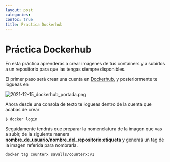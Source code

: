 ```yaml
---
layout: post
categories: 
conToc: true
title: Practica Dockerhub
---
```





# Práctica Dockerhub

En esta práctica aprenderás a crear imágenes de tus containers y a subirlos a un repositorio para que las tengas siempre disponibles.

El primer paso será crear una cuenta en [Dockerhub](https://hub.docker.com/), y posteriormente te logueas en

![2021-12-15_dockerhub_portada.png](../assets/img/2021-12-15_dockerhub_portada.png)


Ahora desde una consola de texto te logueas dentro de la cuenta que acabas de crear
```bash
$ docker login
```

Seguídamente tendrás que preparar la nomenclatura de la imagen que vas a subir, de la siguiente manera **nombre\_de\_usuario/nombre\_del\_repositorio:etiqueta** y generas un tag de la imagen referida para nombrarla.

```bash
docker tag counterx savalls/counterx:v1
```